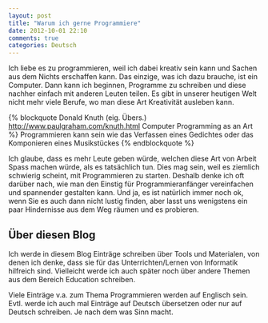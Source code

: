 ```yaml
---
layout: post
title: "Warum ich gerne Programmiere"
date: 2012-10-01 22:10
comments: true
categories: Deutsch
---
```

Ich liebe es zu programmieren, weil ich dabei kreativ sein kann und Sachen aus dem Nichts erschaffen kann. Das einzige, was ich dazu brauche, ist ein Computer. Dann kann ich beginnen, Programme zu schreiben und diese nachher einfach mit anderen Leuten teilen. Es gibt in unserer heutigen Welt nicht mehr viele Berufe, wo man diese Art Kreativität ausleben kann.

{% blockquote Donald Knuth (eig. Übers.) http://www.paulgraham.com/knuth.html Computer Programming as an Art %}
Programmieren kann sein wie das Verfassen eines Gedichtes oder das Komponieren eines Musikstückes
{% endblockquote %}

Ich glaube, dass es mehr Leute geben würde, welchen diese Art von Arbeit Spass machen würde, als es tatsächlich tun. Dies mag sein, weil es ziemlich schwierig scheint, mit Programmieren zu starten. Deshalb denke ich oft darüber nach, wie man den Einstig für Programmieranfänger vereinfachen und spannender gestalten kann. Und ja, es ist natürlich immer noch ok, wenn Sie es auch dann nicht lustig finden, aber lasst uns wenigstens ein paar Hindernisse aus dem Weg räumen und es probieren.


## Über diesen Blog ##
Ich werde in diesem Blog Einträge schreiben über Tools und Materialen, von denen ich denke, dass sie für das Unterrichten/Lernen von Informatik hilfreich sind. Vielleicht werde ich auch später noch über andere Themen aus dem Bereich Education schreiben.

Viele Einträge v.a. zum Thema Programmieren werden auf Englisch sein. Evtl. werde ich auch mal Einträge auf Deutsch übersetzen oder nur auf Deutsch schreiben. Je nach dem was Sinn macht.